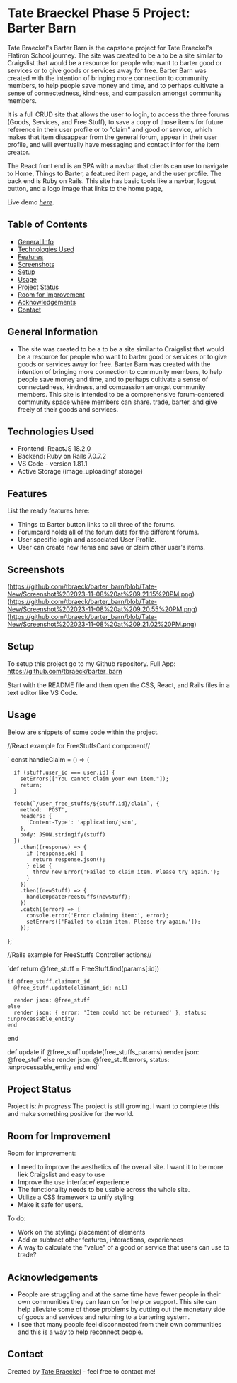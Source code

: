 # Tate Braeckel Phase 5 Project: Barter Barn
Tate Braeckel's Barter Barn is the capstone project for Tate Braeckel's Flatiron School journey.  The site was created to be a to be a site similar to Craigslist that would be a resource for people who want to barter good or services or to give goods or services away for free. Barter Barn was created with the intention of bringing more connection to community members, to help people save money and time, and to perhaps cultivate a sense of connectedness, kindness, and compassion amongst community members. 

It is a full CRUD site that allows the user to login, to access the three forums (Goods, Services, and Free Stuff), to save a copy of those items for future reference in their user profile or to "claim" and good or service, which makes that item dissappear from the general forum, appear in their user profile, and will eventually have messaging and contact infor for the item creator.  

The React front end is an SPA with a navbar that clients can use to navigate to Home, Things to Barter, a featured item page, and the user profile. The back end is Ruby on Rails.  This site has basic tools like a navbar, logout button, and a logo image that links to the home page,  

Live demo [_here_](https://youtu.be/RZ5tK-JDJkA). <!-- If you have the project hosted somewhere, include the link here. -->

## Table of Contents
* [General Info](#general-information)
* [Technologies Used](#technologies-used)
* [Features](#features)
* [Screenshots](#screenshots)
* [Setup](#setup)
* [Usage](#usage)
* [Project Status](#project-status)
* [Room for Improvement](#room-for-improvement)
* [Acknowledgements](#acknowledgements)
* [Contact](#contact)
<!-- * [License](#license) -->


## General Information
-  The site was created to be a to be a site similar to Craigslist that would be a resource for people who want to barter good or services or to give goods or services away for free. Barter Barn was created with the intention of bringing more connection to community members, to help people save money and time, and to perhaps cultivate a sense of connectedness, kindness, and compassion amongst community members. This site is intended to be a comprehensive forum-centered community space where members can share. trade, barter, and give freely of their goods and services.


## Technologies Used
- Frontend: ReactJS 18.2.0
- Backend: Ruby on Rails 7.0.7.2
- VS Code - version 1.81.1
- Active Storage (image_uploading/ storage)

## Features
List the ready features here:
- Things to Barter button links to all three of the forums.
- Forumcard holds all of the forum data for the different forums.
- User specific login and associated User Profile.
- User can create new items and save or claim other user's items.


## Screenshots
(https://github.com/tbraeck/barter_barn/blob/Tate-New/Screenshot%202023-11-08%20at%209.21.15%20PM.png)
(https://github.com/tbraeck/barter_barn/blob/Tate-New/Screenshot%202023-11-08%20at%209.20.55%20PM.png)
(https://github.com/tbraeck/barter_barn/blob/Tate-New/Screenshot%202023-11-08%20at%209.21.02%20PM.png)


## Setup
To setup this project go to my Github repository.
Full App: https://github.com/tbraeck/barter_barn

Start with the README file and then open the CSS, React, and Rails files in a text editor like VS Code.

## Usage
Below are snippets of some code within the project.

//React example for FreeStuffsCard component//

` const handleClaim = () => {

      if (stuff.user_id === user.id) {
        setErrors(["You cannot claim your own item."]);
        return;
      }

      fetch(`/user_free_stuffs/${stuff.id}/claim`, {
        method: 'POST',
        headers: {
          'Content-Type': 'application/json',
        },
        body: JSON.stringify(stuff)
      })
        .then((response) => {
          if (response.ok) {
            return response.json();
          } else {
            throw new Error('Failed to claim item. Please try again.');
          }
        })
        .then((newStuff) => {
          handleUpdateFreeStuffs(newStuff);
        })
        .catch((error) => {
          console.error('Error claiming item:', error);
          setErrors(['Failed to claim item. Please try again.']);
        });
  };` 

//Rails example for FreeStuffs Controller actions//

`def return
    @free_stuff = FreeStuff.find(params[:id])

    if @free_stuff.claimant_id 
      @free_stuff.update(claimant_id: nil)

      render json: @free_stuff
    else
      render json: { error: 'Item could not be returned' }, status: :unprocessable_entity
    end
  end

  def update
    if @free_stuff.update(free_stuffs_params)
      render json: @free_stuff
    else
      render json: @free_stuff.errors, status: :unprocessable_entity
    end
  end`


## Project Status
Project is: _in progress_ The project is still growing. I want to complete this and make something positive for the world. 


## Room for Improvement

Room for improvement:
- I need to improve the aesthetics of the overall site. I want it to be more liek Craigslist and easy to use 
- Improve the use interface/ experience
- The functionality needs to be usable across the whole site.
- Utilize a CSS framework to unify styling
- Make it safe for users. 

To do:
- Work on the styling/ placement of elements
- Add or subtract other features, interactions, experiences
- A way to calculate the "value" of a good or service that users can use to trade? 


## Acknowledgements

- People are struggling and at the same time have fewer people in their own communities they can lean on for help or support. This site can help alleviate some of those problems by cutting out the monetary side of goods and services and returning to a bartering system.
- I see that many people feel disconnected from their own communities and this is a way to help reconnect people.

## Contact
Created by [Tate Braeckel](www.linkedin.com/in/tate-braeckel) - feel free to contact me!


